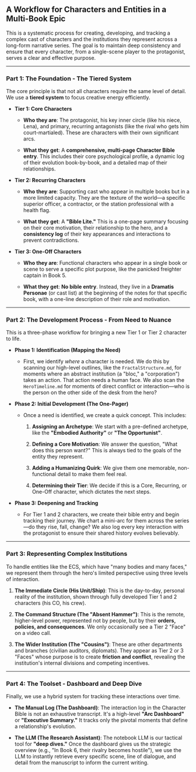 
## A Workflow for Characters and Entities in a Multi-Book Epic

This is a systematic process for creating, developing, and tracking a complex cast of characters and the institutions they represent across a long-form narrative series. The goal is to maintain deep consistency and ensure that every character, from a single-scene player to the protagonist, serves a clear and effective purpose.

---

### Part 1: The Foundation - The Tiered System

The core principle is that not all characters require the same level of detail. We use a **tiered system** to focus creative energy efficiently.

- **Tier 1: Core Characters**
    
    - **Who they are**: The protagonist, his key inner circle (like his niece, Lena), and primary, recurring antagonists (like the rival who gets him court-martialed). These are characters with their own significant arcs.
        
    - **What they get**: A **comprehensive, multi-page Character Bible entry**. This includes their core psychological profile, a dynamic log of their evolution book-by-book, and a detailed map of their relationships.
        
- **Tier 2: Recurring Characters**
    
    - **Who they are**: Supporting cast who appear in multiple books but in a more limited capacity. They are the texture of the world—a specific superior officer, a contractor, or the station professional with a health flag.
        
    - **What they get**: A **"Bible Lite."** This is a one-page summary focusing on their core motivation, their relationship to the hero, and a **consistency log** of their key appearances and interactions to prevent contradictions.
        
- **Tier 3: One-Off Characters**
    
    - **Who they are**: Functional characters who appear in a single book or scene to serve a specific plot purpose, like the panicked freighter captain in Book 5.
        
    - **What they get**: **No bible entry**. Instead, they live in a **Dramatis Personae** (or cast list) at the beginning of the notes for that specific book, with a one-line description of their role and motivation.
        

---

### Part 2: The Development Process - From Need to Nuance

This is a three-phase workflow for bringing a new Tier 1 or Tier 2 character to life.

- **Phase 1: Identification (Mapping the Need)**
    
    - First, we identify _where_ a character is needed. We do this by scanning our high-level outlines, like the `FractalStructure.md`, for moments where an abstract institution (a "bloc," a "corporation") takes an action. That action needs a human face. We also scan the `HeroTimeline.md` for moments of direct conflict or interaction—who is the person on the other side of the desk from the hero?
        
- **Phase 2: Initial Development (The One-Pager)**
    
    - Once a need is identified, we create a quick concept. This includes:
        
        1. **Assigning an Archetype**: We start with a pre-defined archetype, like the **"Embodied Authority"** or **"The Opportunist"**.
            
        2. **Defining a Core Motivation**: We answer the question, "What does this person want?" This is always tied to the goals of the entity they represent.
            
        3. **Adding a Humanizing Quirk**: We give them one memorable, non-functional detail to make them feel real.
            
        4. **Determining their Tier**: We decide if this is a Core, Recurring, or One-Off character, which dictates the next steps.
            
- **Phase 3: Deepening and Tracking**
    
    - For Tier 1 and 2 characters, we create their bible entry and begin tracking their journey. We chart a mini-arc for them across the series—do they rise, fall, change? We also log every key interaction with the protagonist to ensure their shared history evolves believably.
        

---

### Part 3: Representing Complex Institutions

To handle entities like the ECS, which have "many bodies and many faces," we represent them through the hero's limited perspective using three levels of interaction.

1. **The Immediate Circle (His Unit/Ship)**: This is the day-to-day, personal reality of the institution, shown through fully developed Tier 1 and 2 characters (his CO, his crew).
    
2. **The Command Structure (The "Absent Hammer")**: This is the remote, higher-level power, represented not by people, but by their **orders, policies, and consequences**. We only occasionally see a Tier 2 "Face" on a video call.
    
3. **The Wider Institution (The "Cousins")**: These are other departments and branches (civilian auditors, diplomats). They appear as Tier 2 or 3 "Faces" whose purpose is to create **friction and conflict**, revealing the institution's internal divisions and competing incentives.
    

---

### Part 4: The Toolset - Dashboard and Deep Dive

Finally, we use a hybrid system for tracking these interactions over time.

- **The Manual Log (The Dashboard)**: The interaction log in the Character Bible is not an exhaustive transcript. It's a high-level **"Arc Dashboard"** or **"Executive Summary."** It tracks only the pivotal moments that define a relationship's evolution.
    
- **The LLM (The Research Assistant)**: The notebook LLM is our tactical tool for **"deep dives."** Once the dashboard gives us the strategic overview (e.g., "In Book 6, their rivalry becomes hostile"), we use the LLM to instantly retrieve every specific scene, line of dialogue, and detail from the manuscript to inform the current writing.